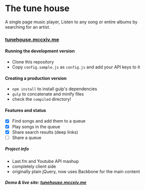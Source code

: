 # The tune house
A single page music player, Listen to any song or entire albums by searching for an artist.

### <a href="http://tunehouse.mccxiv.me" target="_blank">tunehouse.mccxiv.me</a>

#### Running the development version
- Clone this repository
- Copy ```config.sample.js``` as ```config.js``` and add your API keys to it

#### Creating a production version
- ```npm install``` to install gulp's dependencies
- ```gulp``` to concatenate and minify files
- check the ```compiled``` directory!


#### Features and status
- [x] Find songs and add them to a queue
- [x] Play songs in the queue
- [x] Share search results (deep links)
- [ ] Share a queue

##### Project info
- Last.fm and Youtube API mashup
- completely client side
- originally plain jQuery, now uses Backbone for the main content

##### Demo & live site: <a href="http://tunehouse.mccxiv.me" target="_blank">tunehouse.mccxiv.me</a>